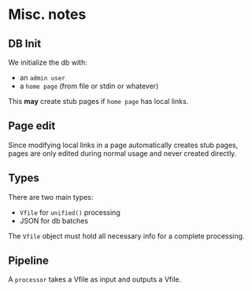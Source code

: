 # Misc. notes

## DB Init

We initialize the db with:

- an `admin user`
- a `home page` (from file or stdin or whatever)

This **may** create stub pages if `home page` has local links.

## Page edit

Since modifying local links in a page automatically creates stub pages, pages are only edited during normal usage and never created directly.

## Types

There are two main types:

- `Vfile` for `unified()` processing
- JSON for db batches

The `Vfile` object must hold all necessary info for a complete processing.

## Pipeline

A `processor` takes a Vfile as input and outputs a Vfile.
